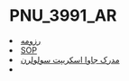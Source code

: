 # PNU_3991_AR
<li><a href = "https://github.com/mahsashayesteh/mahsashayesteh.github.io/blob/master/index.md" > رزومه</a></li>
<li><a href ="https://github.com/mahsashayesteh/mahsashayesteh.github.io/blob/master/index.md "> SOP </a></li>
<li><a href ="https://github.com/mahsashayesteh/mahsashayesteh.github.io/blob/master/JavaScript_certificate.jpg "> مدرک جاوا اسکریپت سولولرن</a></li>
<li><a href = " "></a></li>
